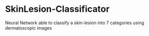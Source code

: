 # SkinLesion-Classificator
Neural Network able to classify a skin-lesion into 7 categories using dermatoscopic images
